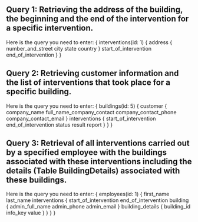 ## Query 1: Retrieving the address of the building, the beginning and the end of the intervention for a specific intervention.
Here is the query you need to enter:
{
  interventions(id: 1) {
    address {
      number_and_street
      city
      state
      country
    }
    start_of_intervention
    end_of_intervention
  }
}


## Query 2: Retrieving customer information and the list of interventions that took place for a specific building.
Here is the query you need to enter:
{
  buildings(id: 5) {
    customer {
      company_name
      full_name_company_contact
      company_contact_phone
      company_contact_email
    }
    interventions {
      start_of_intervention
      end_of_intervention
      status
      result
      report
    }
  }
}


## Query 3: Retrieval of all interventions carried out by a specified employee with the buildings associated with these interventions including the details (Table BuildingDetails) associated with these buildings.
Here is the query you need to enter:
{
  employees(id: 1) {
    first_name
    last_name
    interventions {
      start_of_intervention
      end_of_intervention
      building {
        admin_full_name
        admin_phone
        admin_email
      }
      building_details {
        building_id
        info_key
        value
      }
    }
  }
}
